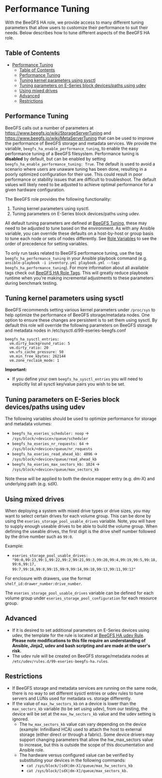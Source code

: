 <a name="performance-tuning"></a>
# Performance Tuning

With the BeeGFS HA role, we provide access to many different tuning parameters that allow users to customize their 
performance to suit their needs. Below describes how to tune different aspects of the BeeGFS HA role.

<a name="table-of-contents"></a>
## Table of Contents

- [Performance Tuning](#performance-tuning)
  - [Table of Contents](#table-of-contents)
  - [Performance Tuning](#performance-tuning-1)
  - [Tuning kernel parameters using sysctl](#tuning-kernel-parameters-using-sysctl)
  - [Tuning parameters on E-Series block devices/paths using udev](#tuning-parameters-on-e-series-block-devicespaths-using-udev)
  - [Using mixed drives](#using-mixed-drives)
  - [Advanced](#advanced)
  - [Restrictions](#restrictions)

<a name="performance-tuning"></a>
## Performance Tuning

BeeGFS calls out a number of parameters at https://www.beegfs.io/wiki/StorageServerTuning and 
https://www.beegfs.io/wiki/MetaServerTuning that can be used to improve the performance of BeeGFS storage and metadata
services. We provide the variable, `beegfs_ha_enable_performance_tuning`, to enable the easy performance tuning of a 
BeeGFS filesystem. Performance tuning is **disabled** by default, but can be enabled by setting 
`beegfs_ha_enable_performance_tuning: True`. The default is used to avoid a scenario where users are unaware tuning has
been done, resulting in a poorly optimized configuration for their use. This could result in poor performance or
stability issues that are difficult to troubleshoot. The default values will likely need to be adjusted to achieve
optimal performance for a given hardware configuration.

The BeeGFS role provides the following functionality:

1) Tuning kernel parameters using sysctl.
2) Tuning parameters on E-Series block devices/paths using udev.

All default tuning parameters are defined at [BeeGFS Tuning](../defaults/main.yml), these may need to
be adjusted to tune based on the environment. As with any Ansible variable, you can override these defaults on a
host-by-host or group basis to tune each node or sets of nodes differently. See [Role Variables](role_variables.md) to
see the order of precedence for setting variables.

To only run tasks related to BeeGFS performance tuning, use the tag `beegfs_ha_performance_tuning` in your Ansible
playbook command (e.g. `ansible-playbook -i inventory.yml playbook.yml --tags beegfs_ha_performance_tuning`). For more
information about all available tags check out [BeeGFS HA Role Tags](role_tags.md). This will greatly reduce playbook
runtime when you're making incremental adjustments to these parameters during benchmark testing.

<a name="tuning-kernel-parameters-using-sysctl"></a>
## Tuning kernel parameters using sysctl

BeeGFS recommends setting various kernel parameters under `/proc/sys` to help optimize the performance of BeeGFS
storage/metadata nodes. One option to ensure these changes are persistent is to set them using sysctl. By default this
role will override the following parameters on BeeGFS storage and metadata nodes in /etc/sysctl.d/99-eseries-beegfs.conf

    beegfs_ha_sysctl_entries:
      vm.dirty_background_ratio: 5
      vm.dirty_ratio: 20
      vm.vfs_cache_pressure: 50
      vm.min_free_kbytes: 262144
      vm.zone_reclaim_mode: 1

**Important:**
- If you define your own `beegfs_ha_sysctl_entries` you will need to explicitly list all sysctl key/value pairs you wish
to be set.

<a name="tuning-parameters-on-eseries-block-devicespaths-using-udev"></a>
## Tuning parameters on E-Series block devices/paths using udev

The following variables should be used to optimize performance for storage and metadata volumes:

- `beegfs_ha_eseries_scheduler: noop` -> `/sys/block/<device>/queue/scheduler`
- `beegfs_ha_eseries_nr_requests: 64` -> `/sys/block/<device>/queue/nr_requests`
- `beegfs_ha_eseries_read_ahead_kb: 4096` -> `/sys/block/<device>/queue/read_ahead_kb`
- `beegfs_ha_eseries_max_sectors_kb: 1024` -> `/sys/block/<device>/queue/max_sectors_kb`

Note these will be applied to both the device mapper entry (e.g. dm-X) and underlying path (e.g. sdX).

<a name="using-mixed-drives"></a>
## Using mixed drives

When deploying a system with mixed drive types or drive sizes, you may want to select certain drives for each volume
group. This can be done by using the `eseries_storage_pool_usable_drives` variable. Note, you will have to supply 
enough useable drives to be able to build the volume group. When defining the useable drives, the first digit is the 
drive shelf number followed by the drive number such as `99:0`. 

Example:
- `eseries_storage_pool_usable_drives: "99:0,99:23,99:1,99:22,99:2,99:21,99:3,99:20,99:4,99:19,99:5,99:18,99:6,99:17,`
`99:7,99:16,99:8,99:15,99:9,99:14,99:10,99:13,99:11,99:12"`

For enclosure with drawers, use the format `shelf_id:drawer_number:drive_number`.

The `eseries_storage_pool_usable_drives` variable can be defined for each volume group under 
`eseries_storage_pool_configuration` for each resource group.

<a name="advanced"></a>
## Advanced

- If it is desired to set additional parameters on E-Series devices using udev, the template for the rule is located at
[BeeGFS HA udev Rule](../templates/common/eseries_beegfs_ha_udev_rule.j2). **Please note modifications to this file
require an understanding of Ansible, Jinja2, udev and bash scripting and are made at the user's risk.**
- The udev rule will be created on BeeGFS storage/metadata nodes at `/etc/udev/rules.d/99-eseries-beegfs-ha.rules`.

<a name="restrictions"></a>
## Restrictions

- If BeeGFS storage and metadata services are running on the same node, there is no way to set different sysctl entries 
or udev rules to tune servers and LUNs used for metadata vs. storage differently.
- If the value of `max_hw_sectors_kb` on a device is lower than the `max_sectors_kb` variable (to be set using udev),
from our testing, the device will be set at the `max_hw_sectors_kb` value and the udev setting is ignored.
  - The `hw_max_sectors_kb` value can vary depending on the device (example: InfiniBand HCA) used to attach the host to
  external storage (either direct or through a fabric). Some device drivers may support changing parameters that allow 
  the hw_max_sectors value to increase, but this is outside the scope of this documentation and Ansible role.
  - The hardware versus configured value can be verified by substituting your devices in the following commands:
    - `cat /sys/block/[sdX|dm-X]/queue/max_hw_sectors_kb`
    - `cat /sys/block/[sdX|dm-X]/queue/max_sectors_kb.`
